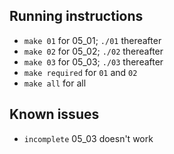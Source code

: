 ## Running instructions

- `make 01` for 05_01; `./01` thereafter
- `make 02` for 05_02; `./02` thereafter
- `make 03` for 05_03; `./03` thereafter
- `make required` for `01` and `02`
- `make all` for all

## Known issues

- `incomplete` 05_03 doesn't work
